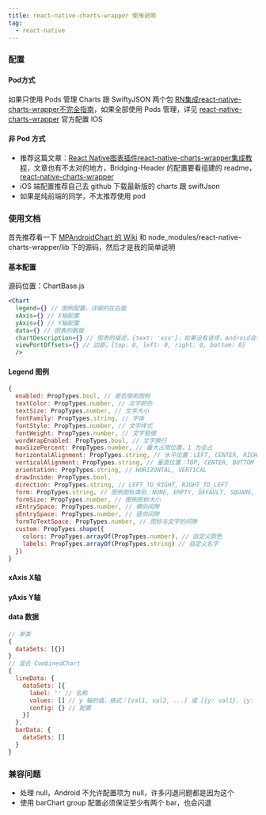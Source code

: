 ```yaml
---
title: react-native-charts-wrapper 使用说明
tag:
  - react-native
---
```


### 配置

#### Pod方式

如果只使用 Pods 管理 Charts 跟 SwiftyJSON 两个包 [RN集成react-native-charts-wrapper不完全指南](http://www.kuajieyuan.com/post/H1xQuT5lQm)，如果全部使用 Pods 管理，详见 [react-native-charts-wrapper](https://github.com/wuxudong/react-native-charts-wrapper) 官方配置 IOS

#### 非 Pod 方式

- 推荐这篇文章：[React Native图表插件react-native-charts-wrapper集成教程](https://www.jianshu.com/p/432517c5b531)，文章也有不太对的地方，Bridging-Header 的配置要看组建的 readme，[react-native-charts-wrapper](https://github.com/wuxudong/react-native-charts-wrapper)
- iOS 端配置推荐自己去 github 下载最新版的 charts 跟 swiftJson
- 如果是纯前端的同学，不太推荐使用 pod

### 使用文档

首先推荐看一下 [MPAndroidChart 的 Wiki](https://github.com/PhilJay/MPAndroidChart/wiki) 和 node_modules/react-native-charts-wrapper/lib 下的源码，然后才是我的简单说明

#### 基本配置

源码位置：ChartBase.js
```jsx
<Chart
  legend={} // 图例配置，详细的在后面
  xAxis={} // X轴配置
  yAxis={} // Y轴配置
  data={} // 图表的数据
  chartDescription={} // 图表的描述，{text: 'xxx'}，如果没有该项，Android会有默认的水印，不用的话要赋 '' 值，源码中 descriptionIface
  viewPortOffsets={} // 边距，{top: 0, left: 0, right: 0, bottom: 0}
  />
```

#### Legend 图例

```jsx
{
  enabled: PropTypes.bool, // 是否使用图例
  textColor: PropTypes.number, // 文字颜色
  textSize: PropTypes.number, // 文字大小
  fontFamily: PropTypes.string, // 字体
  fontStyle: PropTypes.number, // 文字样式
  fontWeight: PropTypes.number, // 文字粗细
  wordWrapEnabled: PropTypes.bool, // 文字换行
  maxSizePercent: PropTypes.number, // 最大占用位置，1 为全占
  horizontalAlignment: PropTypes.string, // 水平位置：LEFT, CENTER, RIGHT
  verticalAlignment: PropTypes.string, // 垂直位置：TOP, CENTER, BOTTOM
  orientation: PropTypes.string, // HORIZONTAL, VERTICAL
  drawInside: PropTypes.bool,
  direction: PropTypes.string, // LEFT_TO_RIGHT, RIGHT_TO_LEFT
  form: PropTypes.string, // 图例图标类别：NONE, EMPTY, DEFAULT, SQUARE, CIRCLE, LINE
  formSize: PropTypes.number, // 图例图标大小
  xEntrySpace: PropTypes.number, // 横向间隙
  yEntrySpace: PropTypes.number, // 竖向间隙
  formToTextSpace: PropTypes.number, // 图标与文字的间隙
  custom: PropTypes.shape({
    colors: PropTypes.arrayOf(PropTypes.number), // 自定义颜色
    labels: PropTypes.arrayOf(PropTypes.string) // 自定义名字
  })
}
```

#### xAxis X轴

#### yAxis Y轴

#### data 数据

```jsx
// 单类
{
  dataSets: [{}]
}
// 混合 CombinedChart
{
  lineData: {
    dataSets: [{
      label: '' // 名称
      values: [] // y 轴的值，格式：[val1, val2, ...] 或 [{y: val1}, {y: val2}, ...]，对象数组不能有x，或其他
      config: {} // 配置
    }]
  },
  barData: {
    dataSets: []
  }
}
```

### 兼容问题

- 处理 null，Android 不允许配置项为 null，许多闪退问题都是因为这个
- 使用 barChart group 配置必须保证至少有两个 bar，也会闪退